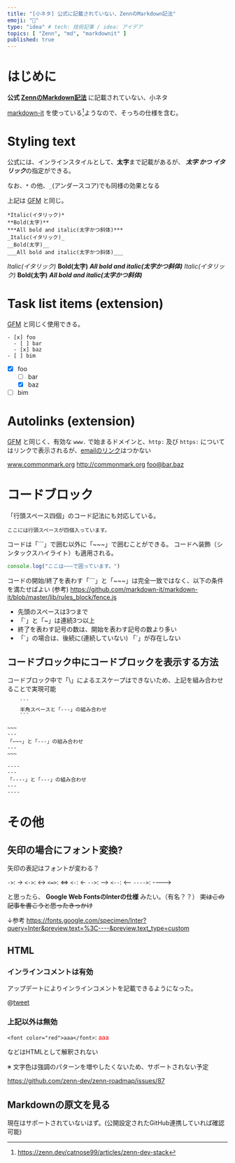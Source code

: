 ```yaml
---
title: "[小ネタ] 公式に記載されていない、ZennのMarkdown記法"
emoji: "🐣"
type: "idea" # tech: 技術記事 / idea: アイデア
topics: [ "Zenn", "md", "markdownit" ]
published: true
---
```


# はじめに

**公式 [ZennのMarkdown記法](https://zenn.dev/zenn/articles/markdown-guide)** に記載されていない、小ネタ

[markdown-it](https://github.com/markdown-it/markdown-it) を使っている[^1]ようなので、そっちの仕様を含む。

[^1]: https://zenn.dev/catnose99/articles/zenn-dev-stack


# Styling text

公式には、インラインスタイルとして、**太字**まで記載があるが、
***太字 かつ イタリック***の指定ができる。

なお、`*` の他、`_`(アンダースコア)でも同様の効果となる

上記は [GFM](https://docs.github.com/en/github/writing-on-github/basic-writing-and-formatting-syntax#styling-text) と同じ。

```
*Italic(イタリック)*
**Bold(太字)**
***All bold and italic(太字かつ斜体)***
_Italic(イタリック)_
__Bold(太字)__
___All bold and italic(太字かつ斜体)___
```

*Italic(イタリック)*
**Bold(太字)**
***All bold and italic(太字かつ斜体)***
_Italic(イタリック)_
__Bold(太字)__
___All bold and italic(太字かつ斜体)___


# Task list items (extension)

[GFM](https://github.github.com/gfm/#task-list-items-extension-) と同じく使用できる。

```
- [x] foo
  - [ ] bar
  - [x] baz
- [ ] bim
```

- [x] foo
  - [ ] bar
  - [x] baz
- [ ] bim

# Autolinks (extension)

[GFM](https://github.github.com/gfm/#autolinks-extension-) と同じく、有効な `www.` で始まるドメインと、`http:` 及び `https:` についてはリンクで表示されるが、[emailのリンク](https://github.github.com/gfm/#extended-email-autolink)はつかない

www.commonmark.org
http://commonmark.org
foo@bar.baz

# コードブロック

「行頭スペース四個」のコード記法にも対応している。

    ここには行頭スペースが四個入っています。

コードは「```」で囲む以外に「~~~」で囲むことができる。
コードへ装飾（シンタックスハイライト）も適用される。

~~~js
console.log("ここは~~~で囲っています。")
~~~

コードの開始/終了を表わす「```」と「~~~」は完全一致ではなく、以下の条件を満たせばよい
(参考) https://github.com/markdown-it/markdown-it/blob/master/lib/rules_block/fence.js

 - 先頭のスペースは3つまで
 - 「`」と「~」は連続3つ以上
 - 終了を表わす記号の数は、開始を表わす記号の数より多い
 - 「\`」の場合は、後続に(連続していない) 「\`」が存在しない

## コードブロック中にコードブロックを表示する方法

コードブロック中で「\」によるエスケープはできないため、上記を組み合わせることで実現可能

~~~
    ```
    半角スペースと「---」の組み合わせ
    ```
~~~

````
~~~
---
「~~~」と「---」の組み合わせ
---
~~~
````

~~~
----
---
「----」と「---」の組み合わせ
---
----
~~~


# その他

## 矢印の場合にフォント変換?

矢印の表記はフォントが変わる？

`->`: ->
`<->`: <->
`<=>`: <=>
`<-`: <-
`-->`: -->
`<--`: <--
`---->`: ---->

と思ったら、 **Google Web FontsのInterの仕様** みたい。（有名？？）
~~実はこの記事を書こうと思ったきっかけ~~

↓参考
https://fonts.google.com/specimen/Inter?query=Inter&preview.text=%3C----&preview.text_type=custom


## HTML

### インラインコメントは有効

アップデートによりインラインコメントを記載できるようになった。

@[tweet](https://twitter.com/zenn_dev/status/1310821183567192064)

### 上記以外は無効

`<font color="red">aaa</font>`: <font color="red">aaa</font>

などはHTMLとして解釈されない

※ 文字色は強調のパターンを増やしたくないため、サポートされない予定

https://github.com/zenn-dev/zenn-roadmap/issues/87

## Markdownの原文を見る

現在はサポートされていないはず。(公開設定されたGitHub連携していれば確認可能)

